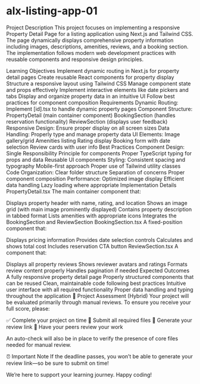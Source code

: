 # alx-listing-app-01
Project Description
This project focuses on implementing a responsive Property Detail Page for a listing application using Next.js and Tailwind CSS. The page dynamically displays comprehensive property information including images, descriptions, amenities, reviews, and a booking section. The implementation follows modern web development practices with reusable components and responsive design principles.

Learning Objectives
Implement dynamic routing in Next.js for property detail pages
Create reusable React components for property display
Structure a responsive layout using Tailwind CSS
Manage component state and props effectively
Implement interactive elements like date pickers and tabs
Display and organize property data in an intuitive UI
Follow best practices for component composition
Requirements
Dynamic Routing: Implement [id].tsx to handle dynamic property pages
Component Structure:
PropertyDetail (main container component)
BookingSection (handles reservation functionality)
ReviewSection (displays user feedback)
Responsive Design: Ensure proper display on all screen sizes
Data Handling: Properly type and manage property data
UI Elements:
Image gallery/grid
Amenities listing
Rating display
Booking form with date selection
Review cards with user info
Best Practices
Component Design:
Single Responsibility Principle for components
Proper TypeScript typing for props and data
Reusable UI components
Styling:
Consistent spacing and typography
Mobile-first approach
Proper use of Tailwind utility classes
Code Organization:
Clear folder structure
Separation of concerns
Proper component composition
Performance:
Optimized image display
Efficient data handling
Lazy loading where appropriate
Implementation Details
PropertyDetail.tsx
The main container component that:

Displays property header with name, rating, and location
Shows an image grid (with main image prominently displayed)
Contains property description in tabbed format
Lists amenities with appropriate icons
Integrates the BookingSection and ReviewSection
BookingSection.tsx
A fixed-position component that:

Displays pricing information
Provides date selection controls
Calculates and shows total cost
Includes reservation CTA button
ReviewSection.tsx
A component that:

Displays all property reviews
Shows reviewer avatars and ratings
Formats review content properly
Handles pagination if needed
Expected Outcomes
A fully responsive property detail page
Properly structured components that can be reused
Clean, maintainable code following best practices
Intuitive user interface with all required functionality
Proper data handling and typing throughout the application
📝 Project Assessment (Hybrid)
Your project will be evaluated primarily through manual reviews. To ensure you receive your full score, please:

✅ Complete your project on time
📄 Submit all required files
🔗 Generate your review link
👥 Have your peers review your work

An auto-check will also be in place to verify the presence of core files needed for manual review.

⏰ Important Note
If the deadline passes, you won’t be able to generate your review link—so be sure to submit on time!

We’re here to support your learning journey. Happy coding! 
